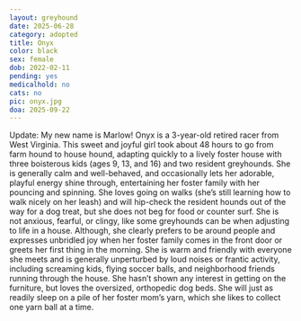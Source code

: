 ```yaml
---
layout: greyhound
date: 2025-06-28
category: adopted
title: Onyx
color: black
sex: female
dob: 2022-02-11
pending: yes
medicalhold: no
cats: no
pic: onyx.jpg
doa: 2025-09-22
---
```

Update: My new name is Marlow!
Onyx is a 3-year-old retired racer from West Virginia. This sweet and joyful girl took about 48 hours to go from farm hound to house hound, adapting quickly to a lively foster house with three boisterous kids (ages 9, 13, and 16) and two resident greyhounds. She is generally calm and well-behaved, and occasionally lets her adorable, playful energy shine through, entertaining her foster family with her pouncing and spinning. She loves going on walks (she’s still learning how to walk nicely on her leash) and will hip-check the resident hounds out of the way for a dog treat, but she does not beg for food or counter surf. She is not anxious, fearful, or clingy, like some greyhounds can be when adjusting to life in a house. Although, she clearly prefers to be around people and expresses unbridled joy when her foster family comes in the front door or greets her first thing in the morning. She is warm and friendly with everyone she meets and is generally unperturbed by loud noises or frantic activity, including screaming kids, flying soccer balls, and neighborhood friends running through the house. She hasn’t shown any interest in getting on the furniture, but loves the oversized, orthopedic dog beds. She will just as readily sleep on a pile of her foster mom’s yarn, which she likes to collect one yarn ball at a time.
